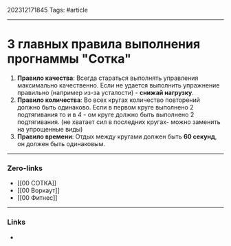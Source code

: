 202312171845
Tags: #article 

---
# 3 главных правила выполнения прогнаммы "Сотка"

1. **Правило качества**: Всегда стараться выполнять управления максимально качественно. Если не удается выполнить упражнение правильно (например из-за усталости) - **снижай нагрузку**. 
2. **Правило количества**: Во всех кругах количество повторений должно быть одинаково. Если в первом круге выполнено 2 подтягивания то и в 4 - ом круге должно быть выполнено 2 подтягивания. (не хватает сил в последних кругах- можно заменить на упрощенные виды)
3. **Правило времени**: Отдых между кругами должен быть **60 секунд**, он должен быть одинаковым.

---
### Zero-links

- [[00 СОТКА]]
- [[00 Воркаут]]
- [[00 Фитнес]]

---
### Links

-